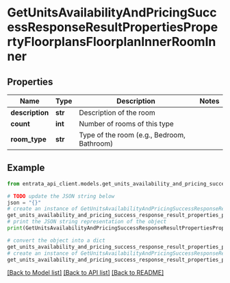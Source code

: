# GetUnitsAvailabilityAndPricingSuccessResponseResultPropertiesPropertyFloorplansFloorplanInnerRoomInner


## Properties

Name | Type | Description | Notes
------------ | ------------- | ------------- | -------------
**description** | **str** | Description of the room | 
**count** | **int** | Number of rooms of this type | 
**room_type** | **str** | Type of the room (e.g., Bedroom, Bathroom) | 

## Example

```python
from entrata_api_client.models.get_units_availability_and_pricing_success_response_result_properties_property_floorplans_floorplan_inner_room_inner import GetUnitsAvailabilityAndPricingSuccessResponseResultPropertiesPropertyFloorplansFloorplanInnerRoomInner

# TODO update the JSON string below
json = "{}"
# create an instance of GetUnitsAvailabilityAndPricingSuccessResponseResultPropertiesPropertyFloorplansFloorplanInnerRoomInner from a JSON string
get_units_availability_and_pricing_success_response_result_properties_property_floorplans_floorplan_inner_room_inner_instance = GetUnitsAvailabilityAndPricingSuccessResponseResultPropertiesPropertyFloorplansFloorplanInnerRoomInner.from_json(json)
# print the JSON string representation of the object
print(GetUnitsAvailabilityAndPricingSuccessResponseResultPropertiesPropertyFloorplansFloorplanInnerRoomInner.to_json())

# convert the object into a dict
get_units_availability_and_pricing_success_response_result_properties_property_floorplans_floorplan_inner_room_inner_dict = get_units_availability_and_pricing_success_response_result_properties_property_floorplans_floorplan_inner_room_inner_instance.to_dict()
# create an instance of GetUnitsAvailabilityAndPricingSuccessResponseResultPropertiesPropertyFloorplansFloorplanInnerRoomInner from a dict
get_units_availability_and_pricing_success_response_result_properties_property_floorplans_floorplan_inner_room_inner_from_dict = GetUnitsAvailabilityAndPricingSuccessResponseResultPropertiesPropertyFloorplansFloorplanInnerRoomInner.from_dict(get_units_availability_and_pricing_success_response_result_properties_property_floorplans_floorplan_inner_room_inner_dict)
```
[[Back to Model list]](../README.md#documentation-for-models) [[Back to API list]](../README.md#documentation-for-api-endpoints) [[Back to README]](../README.md)


